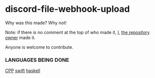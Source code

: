 # discord-file-webhook-upload

Why was this made? Why not!

Note: if there is no comment at the top of who made it, [I,](https://github.com/Not-Cyrus) [the repository owner](https://github.com/Not-Cyrus/discord-file-webhook-upload) made it. 

Anyone is welcome to contribute.


### LANGUAGES BEING DONE

[CPP](https://github.com/tornadus)
[swift](https://github.com/tornadus)
[haskell](https://github.com/tornadus)
